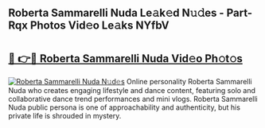 ## Roberta Sammarelli Nuda Le𝚊k𝚎d N𝚞𝚍es - Part-Rqx Photos Vid𝚎o Le𝚊ks NYfbV

# <h2><a href="http://fbbxhz.evod.top/?m=Roberta+Sammarelli+Nuda">🔗 👉🔴 Roberta Sammarelli Nuda Vid𝚎o Ph𝚘t𝚘s</a></h2>

[![Roberta Sammarelli Nuda N𝚞d𝚎s](https://i.imgur.com/8V9OHl7.gif)](http://fbbxhz.evod.top/?m=Roberta+Sammarelli+Nuda)
Online personality Roberta Sammarelli Nuda who creates engaging lifestyle and dance content, featuring solo and collaborative dance trend performances and mini vlogs. Roberta Sammarelli Nuda public persona is one of approachability and authenticity, but his private life is shrouded in mystery. 

